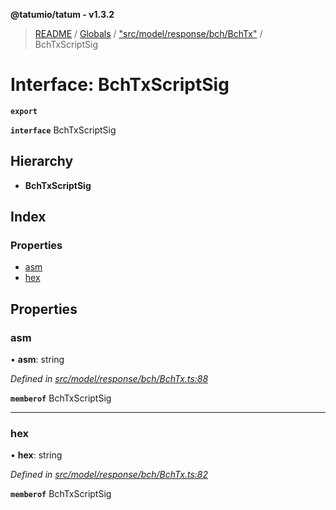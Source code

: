 **@tatumio/tatum - v1.3.2**

> [README](../README.md) / [Globals](../globals.md) / ["src/model/response/bch/BchTx"](../modules/_src_model_response_bch_bchtx_.md) / BchTxScriptSig

# Interface: BchTxScriptSig

**`export`** 

**`interface`** BchTxScriptSig

## Hierarchy

* **BchTxScriptSig**

## Index

### Properties

* [asm](_src_model_response_bch_bchtx_.bchtxscriptsig.md#asm)
* [hex](_src_model_response_bch_bchtx_.bchtxscriptsig.md#hex)

## Properties

### asm

•  **asm**: string

*Defined in [src/model/response/bch/BchTx.ts:88](https://github.com/tatumio/tatum-js/blob/b9ab1e4/src/model/response/bch/BchTx.ts#L88)*

**`memberof`** BchTxScriptSig

___

### hex

•  **hex**: string

*Defined in [src/model/response/bch/BchTx.ts:82](https://github.com/tatumio/tatum-js/blob/b9ab1e4/src/model/response/bch/BchTx.ts#L82)*

**`memberof`** BchTxScriptSig
